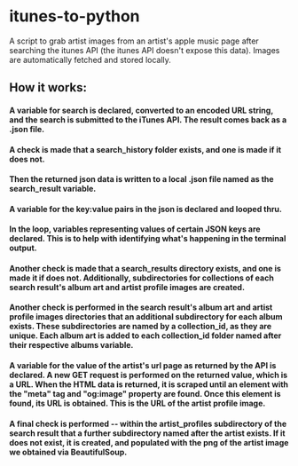 # itunes-to-python
A script to grab artist images from an artist's apple music page after searching the itunes API (the itunes API doesn't expose this data). Images are automatically fetched and stored locally.

## How it works:

#### A variable for search is declared, converted to an encoded URL string, and the search is submitted to the iTunes API. The result comes back as a .json file.

#### A check is made that a search_history folder exists, and one is made if it does not.

#### Then the returned json data is written to a local .json file named as the search_result variable.

#### A variable for the key:value pairs in the json is declared and looped thru.

#### In the loop, variables  representing values of certain JSON keys are declared. This is to help with identifying what's happening in the terminal output.

#### Another check is made that a search_results directory exists, and one is made it if does not. Additionally, subdirectories for collections of each search result's album art and artist profile images are created.

#### Another check is performed in the search result's album art and artist profile images directories that an additional subdirectory for each album exists. These subdirectories are named by a collection_id, as they are unique. Each album art is added to each collection_id folder named after their respective albums variable.

#### A variable for the value of the artist's url page as returned by the API is declared. A new GET request is performed on the returned value, which is a URL. When the HTML data is returned, it is scraped until an element with the "meta" tag and "og:image" property are found. Once this element is found,  its URL is obtained. This is the URL of the artist profile image.

#### A final check is performed -- within the artist_profiles subdirectory of the search result that a further subdirectory named after the artist exists. If it does not exist, it is created, and populated with the png of the artist image we obtained via BeautifulSoup.
